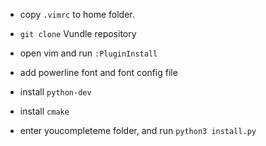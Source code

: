 * copy `.vimrc` to home folder.

* `git clone` Vundle repository

* open vim and run `:PluginInstall`

* add powerline font and font config file

* install `python-dev`

* install `cmake` 

* enter youcompleteme folder, and run `python3 install.py`
